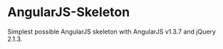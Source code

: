 AngularJS-Skeleton
==================

Simplest possible AngularJS skeleton with AngularJS v1.3.7 and jQuery 2.1.3.
